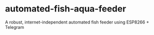 # automated-fish-aqua-feeder
A robust, internet-independent automated fish feeder using ESP8266 + Telegram
